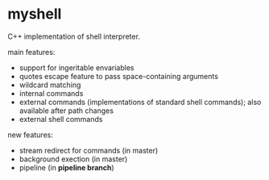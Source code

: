 # myshell
C++ implementation of shell interpreter. 

main features:
- support for ingeritable envariables
- quotes escape feature to pass space-containing arguments
- wildcard matching
- internal commands
- external commands (implementations of standard shell commands); also available after path changes
- external shell commands


new features:
- stream redirect for commands (in master)
- background exection (in master)
- pipeline (in **pipeline branch**) 
